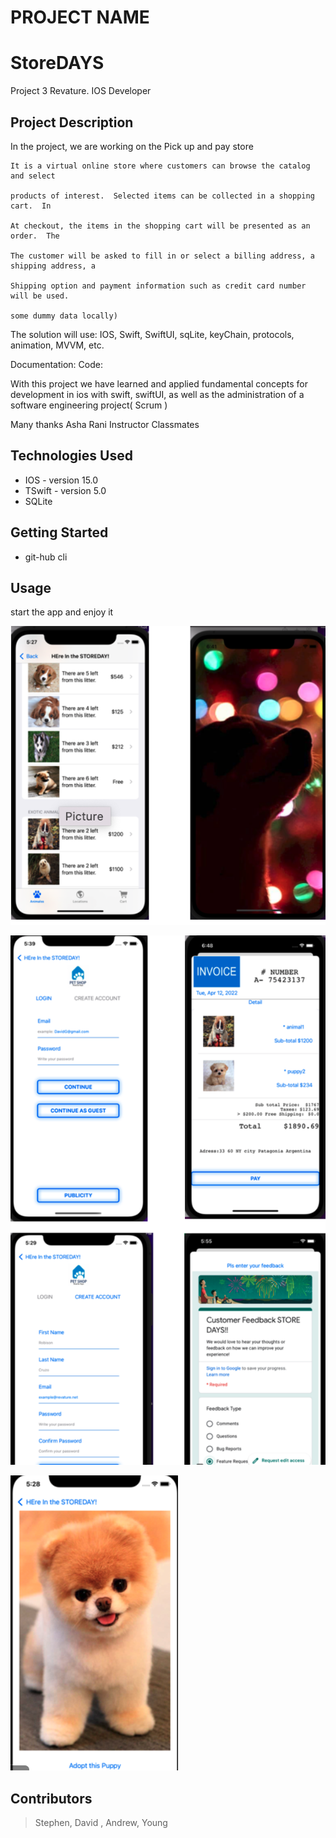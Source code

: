 # PROJECT NAME
# StoreDAYS
Project 3 Revature. IOS Developer
## Project Description

In the project, we are working on the   Pick up and pay store

    It is a virtual online store where customers can browse the catalog and select

    products of interest.  Selected items can be collected in a shopping cart.  In

    At checkout, the items in the shopping cart will be presented as an order.  The

    The customer will be asked to fill in or select a billing address, a shipping address, a

    Shipping option and payment information such as credit card number will be used.

    some dummy data locally)

The solution will use:
IOS, Swift, SwiftUI, sqLite, keyChain, protocols, animation, MVVM, etc.

Documentation: 
Code:    
  
With this project we have learned and applied fundamental concepts for development in ios with swift, swiftUI, as well as the administration of a software engineering project( Scrum )

Many thanks
Asha Rani Instructor
Classmates


## Technologies Used

* IOS - version 15.0
* TSwift - version 5.0
* SQLite  

 

## Getting Started
* git-hub cli   


## Usage

start the app and enjoy it

![app icon](https://github.com/David-Gonzalez-Revature/StoreDAYS/blob/main/docs/Screen%20Shot%202022-04-19%20at%2010.59.50%20AM.png)

![app icon](https://github.com/David-Gonzalez-Revature/StoreDAYS/blob/main/docs/Screen%20Shot%202022-04-19%20at%2010.59.42%20AM.png)

![app icon](https://github.com/David-Gonzalez-Revature/StoreDAYS/blob/main/docs/Screen%20Shot%202022-04-19%20at%2010.59.55%20AM.png)







## Contributors

> Stephen, David , Andrew, Young


